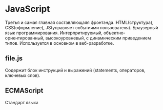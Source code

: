 # JavaScript
Третья и самая главная составляющаяя фронтэнда. HTML(структура), CSS(оформление), JS(управляет событиями пользователя). Браузерный язык программирования. Интерпритируемый, объектно-ориентированный, высокоуровневый, с динамическим приведением типов. Используется в основном в веб-разработке.

## file.js
Содержит блок инструкций и выражений (statements, операторов, ключевых слов).

## ECMAScript
Стандарт языка
